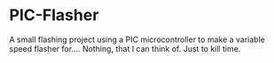 # PIC-Flasher
A small flashing project using a PIC microcontroller to make a variable speed flasher for.... Nothing, that I can think of. Just to kill time.
